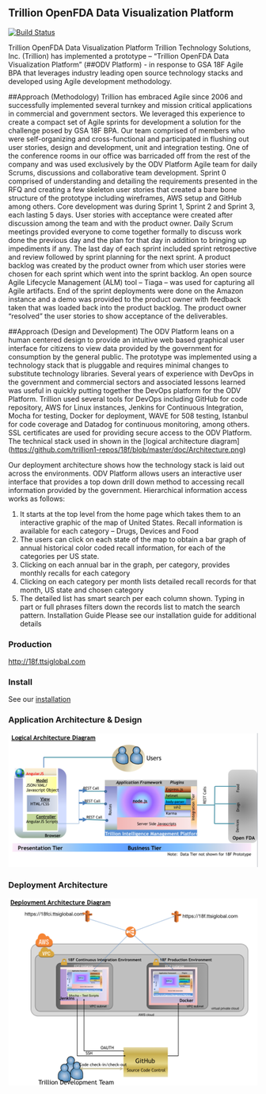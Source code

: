 ## Trillion OpenFDA Data Visualization Platform

[![Build Status](http://18fci.ttsiglobal.com:8080/buildStatus/icon?job=18f-openfda)](http://18fci.ttsiglobal.com:8080/me/my-views/view/All/job/18f-openfda/)

Trillion OpenFDA Data Visualization Platform
Trillion Technology Solutions, Inc. (Trillion) has implemented a prototype – “Trillion OpenFDA Data Visualization Platform” (##ODV Platform) - in response to GSA 18F Agile BPA that leverages industry leading open source technology stacks and developed using Agile development methodology.

##Approach (Methodology)
Trillion has embraced Agile since 2006 and successfully implemented several turnkey and mission critical applications in commercial and government sectors.  We leveraged this experience to create a compact set of Agile sprints for development a solution for the challenge posed by GSA 18F BPA.  Our team comprised of members who were self-organizing and cross-functional and participated in flushing out user stories, design and development, unit and integration testing.  One of the conference rooms in our office was barricaded off from the rest of the company and was used exclusively by the ODV Platform Agile team for daily Scrums, discussions and collaborative team development.
Sprint 0 comprised of understanding and detailing the requirements presented in the RFQ and creating a few skeleton user stories that created a bare bone structure of the prototype including wireframes, AWS setup and GitHub among others.  Core development was during Sprint 1, Sprint 2 and Sprint 3, each lasting 5 days.  User stories with acceptance were created after discussion among the team and with the product owner.  Daily Scrum meetings provided everyone to come together formally to discuss work done the previous day and the plan for that day in addition to bringing up impediments if any.  The last day of each sprint included sprint retrospective and review followed by sprint planning for the next sprint.  A product backlog was created by the product owner from which user stories were chosen for each sprint which went into the sprint backlog.  An open source Agile Lifecycle Management (ALM) tool – Tiaga – was used for capturing all Agile artifacts.  End of the sprint deployments were done on the Amazon instance and a demo was provided to the product owner with feedback taken that was loaded back into the product backlog.  The product owner “resolved” the user stories to show acceptance of the deliverables.

##Approach (Design and Development)
The ODV Platform leans on a human centered design to provide an intuitive web based graphical user interface for citizens to view data provided by the government for consumption by the general public.  The prototype was implemented using a technology stack that is pluggable and requires minimal changes to substitute technology libraries.  Several years of experience with DevOps in the government and commercial sectors and associated lessons learned was useful in quickly putting together the DevOps platform for the ODV Platform.  Trillion used several tools for DevOps including GitHub for code repository, AWS for Linux instances, Jenkins for Continuous Integration, Mocha for testing, Docker for deployment, WAVE for 508 testing, Istanbul for code coverage and Datadog for continuous monitoring, among others.
SSL certificates are used for providing secure access to the ODV Platform.
The technical stack used in shown in the [logical architecture diagram] (https://github.com/trillion1-repos/18f/blob/master/doc/Architecture.png)


Our deployment architecture shows how the technology stack is laid out across the environments.
ODV Platform allows users an interactive user interface that provides a top down drill down method to accessing recall information provided by the government.  Hierarchical information access works as follows:
1)	It starts at the top level from the home page which takes them to an interactive graphic of the map of United States.  Recall information is available for each category – Drugs, Devices and Food
2)	The users can click on each state of the map to obtain a bar graph of annual historical color coded recall information, for each of the categories per US state.
3)	Clicking on each annual bar in the graph, per category, provides monthly recalls for each category
4)	Clicking on each category per month lists detailed recall records for that month, US state and chosen category
5)	The detailed list has smart search per each column shown.  Typing in part or full phrases filters down the records list to match the search pattern.
Installation Guide
Please see our installation guide for additional details


### Production
http://18f.ttsiglobal.com

### Install
See our [installation](INSTALL.md)

### Application Architecture & Design
![Application Archicture](/doc/Architecture.png)

### Deployment Architecture
![Deployment Archicture](/doc/Deployment.png)

